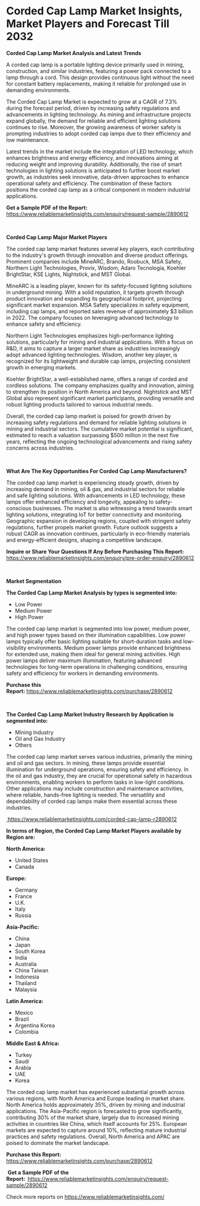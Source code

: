 <p><h1>Corded Cap Lamp Market Insights, Market Players and Forecast Till 2032</h1></p><p><strong>Corded Cap Lamp Market Analysis and Latest Trends</strong></p>
<p><p>A corded cap lamp is a portable lighting device primarily used in mining, construction, and similar industries, featuring a power pack connected to a lamp through a cord. This design provides continuous light without the need for constant battery replacements, making it reliable for prolonged use in demanding environments.</p><p>The Corded Cap Lamp Market is expected to grow at a CAGR of 7.3% during the forecast period, driven by increasing safety regulations and advancements in lighting technology. As mining and infrastructure projects expand globally, the demand for reliable and efficient lighting solutions continues to rise. Moreover, the growing awareness of worker safety is prompting industries to adopt corded cap lamps due to their efficiency and low maintenance.</p><p>Latest trends in the market include the integration of LED technology, which enhances brightness and energy efficiency, and innovations aiming at reducing weight and improving durability. Additionally, the rise of smart technologies in lighting solutions is anticipated to further boost market growth, as industries seek innovative, data-driven approaches to enhance operational safety and efficiency. The combination of these factors positions the corded cap lamp as a critical component in modern industrial applications.</p></p>
<p><strong>Get a Sample PDF of the Report:&nbsp;</strong> <a href="https://www.reliablemarketinsights.com/enquiry/request-sample/2890612?utm_campaign=3261&utm_medium=2&utm_source=Github&utm_content=ia&utm_term=14032025&utm_id=corded-cap-lamp">https://www.reliablemarketinsights.com/enquiry/request-sample/2890612</a></p>
<p>&nbsp;</p>
<p><strong>Corded Cap Lamp Major Market Players</strong></p>
<p><p>The corded cap lamp market features several key players, each contributing to the industry's growth through innovation and diverse product offerings. Prominent companies include MineARC, Brando, Roobuck, MSA Safety, Northern Light Technologies, Provix, Wisdom, Adaro Tecnología, Koehler BrightStar, KSE Lights, Nightstick, and MST Global.</p><p>MineARC is a leading player, known for its safety-focused lighting solutions in underground mining. With a solid reputation, it targets growth through product innovation and expanding its geographical footprint, projecting significant market expansion. MSA Safety specializes in safety equipment, including cap lamps, and reported sales revenue of approximately $3 billion in 2022. The company focuses on leveraging advanced technology to enhance safety and efficiency.</p><p>Northern Light Technologies emphasizes high-performance lighting solutions, particularly for mining and industrial applications. With a focus on R&D, it aims to capture a larger market share as industries increasingly adopt advanced lighting technologies. Wisdom, another key player, is recognized for its lightweight and durable cap lamps, projecting consistent growth in emerging markets.</p><p>Koehler BrightStar, a well-established name, offers a range of corded and cordless solutions. The company emphasizes quality and innovation, aiming to strengthen its position in North America and beyond. Nightstick and MST Global also represent significant market participants, providing versatile and robust lighting products tailored to various industrial needs.</p><p>Overall, the corded cap lamp market is poised for growth driven by increasing safety regulations and demand for reliable lighting solutions in mining and industrial sectors. The cumulative market potential is significant, estimated to reach a valuation surpassing $500 million in the next five years, reflecting the ongoing technological advancements and rising safety concerns across industries.</p></p>
<p>&nbsp;</p>
<p><strong>What Are The Key Opportunities For Corded Cap Lamp Manufacturers?</strong></p>
<p><p>The corded cap lamp market is experiencing steady growth, driven by increasing demand in mining, oil & gas, and industrial sectors for reliable and safe lighting solutions. With advancements in LED technology, these lamps offer enhanced efficiency and longevity, appealing to safety-conscious businesses. The market is also witnessing a trend towards smart lighting solutions, integrating IoT for better connectivity and monitoring. Geographic expansion in developing regions, coupled with stringent safety regulations, further propels market growth. Future outlook suggests a robust CAGR as innovation continues, particularly in eco-friendly materials and energy-efficient designs, shaping a competitive landscape.</p></p>
<p><strong>Inquire or Share Your Questions If Any Before Purchasing This Report:</strong> <a href="https://www.reliablemarketinsights.com/enquiry/pre-order-enquiry/2890612?utm_campaign=3261&utm_medium=2&utm_source=Github&utm_content=ia&utm_term=14032025&utm_id=corded-cap-lamp">https://www.reliablemarketinsights.com/enquiry/pre-order-enquiry/2890612</a></p>
<p>&nbsp;</p>
<p><strong>Market Segmentation</strong></p>
<p><strong>The Corded Cap Lamp Market Analysis by types is segmented into:</strong></p>
<p><ul><li> Low Power</li><li>Medium Power</li><li>High Power </li></ul></p>
<p><p>The corded cap lamp market is segmented into low power, medium power, and high power types based on their illumination capabilities. Low power lamps typically offer basic lighting suitable for short-duration tasks and low-visibility environments. Medium power lamps provide enhanced brightness for extended use, making them ideal for general mining activities. High power lamps deliver maximum illumination, featuring advanced technologies for long-term operations in challenging conditions, ensuring safety and efficiency for workers in demanding environments.</p></p>
<p><strong>Purchase this Report:&nbsp;</strong><a href="https://www.reliablemarketinsights.com/purchase/2890612?utm_campaign=3261&utm_medium=2&utm_source=Github&utm_content=ia&utm_term=14032025&utm_id=corded-cap-lamp">https://www.reliablemarketinsights.com/purchase/2890612</a></p>
<p>&nbsp;</p>
<p><strong>The Corded Cap Lamp Market Industry Research by Application is segmented into:</strong></p>
<p><ul><li> Mining Industry</li><li>Oil and Gas Industry</li><li>Others </li></ul></p>
<p><p>The corded cap lamp market serves various industries, primarily the mining and oil and gas sectors. In mining, these lamps provide essential illumination for underground operations, ensuring safety and efficiency. In the oil and gas industry, they are crucial for operational safety in hazardous environments, enabling workers to perform tasks in low-light conditions. Other applications may include construction and maintenance activities, where reliable, hands-free lighting is needed. The versatility and dependability of corded cap lamps make them essential across these industries.</p></p>
<p><a href="https://www.reliablemarketinsights.com/corded-cap-lamp-r2890612?utm_campaign=3261&utm_medium=2&utm_source=Github&utm_content=ia&utm_term=14032025&utm_id=corded-cap-lamp">&nbsp;https://www.reliablemarketinsights.com/corded-cap-lamp-r2890612</a></p>
<p><strong>In terms of Region, the Corded Cap Lamp Market Players available by Region are:</strong></p>
<p>
    <p> <strong> North America: </strong>
        <ul>
            <li>United States</li>
            <li>Canada</li>
        </ul>
        </p> 
    <p> <strong> Europe: </strong>
        <ul>
            <li>Germany</li>
            <li>France</li>
            <li>U.K.</li>
            <li>Italy</li>
            <li>Russia</li>
        </ul>
        </p> 
    <p> <strong> Asia-Pacific: </strong>
        <ul>
            <li>China</li>
            <li>Japan</li>
            <li>South Korea</li>
            <li>India</li>
            <li>Australia</li>
            <li>China Taiwan</li>
            <li>Indonesia</li>
            <li>Thailand</li>
            <li>Malaysia</li>
        </ul>
        </p> 
    <p> <strong> Latin America: </strong>
        <ul>
            <li>Mexico</li>
            <li>Brazil</li>
            <li>Argentina Korea</li>
            <li>Colombia</li>
        </ul>
        </p> 
    <p> <strong> Middle East & Africa: </strong>
        <ul>
            <li>Turkey</li>
            <li>Saudi</li>
            <li>Arabia</li>
            <li>UAE</li>
            <li>Korea</li>
        </ul>
    </p>
    </p>
<p><p>The corded cap lamp market has experienced substantial growth across various regions, with North America and Europe leading in market share. North America holds approximately 35%, driven by mining and industrial applications. The Asia-Pacific region is forecasted to grow significantly, contributing 30% of the market share, largely due to increased mining activities in countries like China, which itself accounts for 25%. European markets are expected to capture around 10%, reflecting mature industrial practices and safety regulations. Overall, North America and APAC are poised to dominate the market landscape.</p></p>
<p><strong>Purchase this Report: </strong><a href="https://www.reliablemarketinsights.com/purchase/2890612?utm_campaign=3261&utm_medium=2&utm_source=Github&utm_content=ia&utm_term=14032025&utm_id=corded-cap-lamp">https://www.reliablemarketinsights.com/purchase/2890612</a></p>
<p>&nbsp;<strong>Get a Sample PDF of the Report:&nbsp;&nbsp;</strong><a href="https://www.reliablemarketinsights.com/enquiry/request-sample/2890612?utm_campaign=3261&utm_medium=2&utm_source=Github&utm_content=ia&utm_term=14032025&utm_id=corded-cap-lamp">https://www.reliablemarketinsights.com/enquiry/request-sample/2890612</a></p>
<p><strong></strong></p>
<p>Check more reports on <a href="https://www.reliablemarketinsights.com/?utm_campaign=3261&utm_medium=2&utm_source=Github&utm_content=ia&utm_term=14032025&utm_id=corded-cap-lamp">https://www.reliablemarketinsights.com/</a></p>